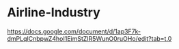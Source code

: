 # Airline-Industry
https://docs.google.com/document/d/1ap3F7k-dmPLqICnbpwZ4hoI1EimStZIR5WunO0ruOHo/edit?tab=t.0

